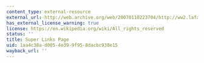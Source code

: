 ```yaml
---
content_type: external-resource
external_url: http://web.archive.org/web/20070110223704/http://ww2.lafayette.edu/~stocktoj/home/japanl.html
has_external_license_warning: true
license: https://en.wikipedia.org/wiki/All_rights_reserved
status: ''
title: Super Links Page
uid: 1aa4c38a-d005-4e39-9f95-8dacbc938e15
wayback_url: ''
---
```

